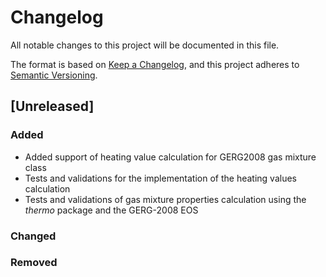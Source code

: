 # Changelog

All notable changes to this project will be documented in this file.

The format is based on [Keep a Changelog](https://keepachangelog.com/en/1.0.0/),
and this project adheres to [Semantic Versioning](https://semver.org/spec/v2.0.0.html).

## [Unreleased]

### Added
- Added support of heating value calculation for GERG2008 gas mixture class
- Tests and validations for the implementation of the heating values calculation
- Tests and validations of gas mixture properties calculation using the _thermo_ package and the GERG-2008 EOS

### Changed

### Removed
